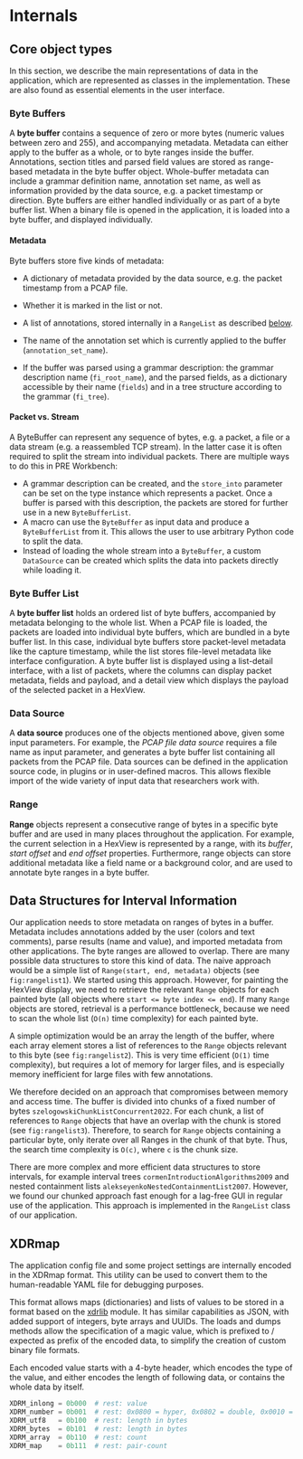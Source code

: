 
# Internals

## Core object types
In this section, we describe the main representations of data in the application, which are represented as classes in the implementation. These are also found as essential elements in the user interface.

### Byte Buffers
A **byte buffer** contains a sequence of zero or more bytes (numeric values between zero and 255), and accompanying metadata. Metadata can either apply to the buffer as a whole, or to byte ranges inside the buffer. Annotations, section titles and parsed field values are stored as range-based metadata in the byte buffer object.
Whole-buffer metadata can include a grammar definition name, annotation set name, as well as information provided by the data source, e.g. a packet timestamp or direction.
Byte buffers are either handled individually or as part of a byte buffer list. 
When a binary file is opened in the application, it is loaded into a byte buffer, and displayed individually.

#### Metadata
Byte buffers store five kinds of metadata: 

* A dictionary of metadata provided by the data source, e.g. the packet timestamp from a PCAP file.
* Whether it is marked in the list or not.
* A list of annotations, stored internally in a `RangeList` as described [below](#sec:range-info). 
* The name of the annotation set which is currently applied to the buffer (`annotation_set_name`).

* If the buffer was parsed using a grammar description: the grammar description name (`fi_root_name`), and the parsed fields, as a dictionary accessible by their name (`fields`) and in a tree structure according to the grammar (`fi_tree`).

#### Packet vs. Stream

A ByteBuffer can represent any sequence of bytes, e.g. a packet, a file or a data stream (e.g. a reassembled TCP stream). In the latter case it is often required to split the stream into individual packets. There are multiple ways to do this in PRE Workbench:

* A grammar description can be created, and the `store_into` parameter can be set on the type instance which represents a packet. Once a buffer is parsed with this description, the packets are stored for further use in a new `ByteBufferList`.
* A macro can use the `ByteBuffer` as input data and produce a `ByteBufferList` from it. This allows the user to use arbitrary Python code to split the data.
* Instead of loading the whole stream into a `ByteBuffer`, a custom `DataSource` can be created which splits the data into packets directly while loading it.




### Byte Buffer List

A **byte buffer list** holds an ordered list of byte buffers, accompanied by metadata belonging to the whole list. When a PCAP file is loaded, the packets are loaded into individual byte buffers, which are bundled in a byte buffer list. In this case, individual byte buffers store packet-level metadata like the capture timestamp, while the list stores file-level metadata like interface configuration.
A byte buffer list is displayed using a list-detail interface, with a list of packets, where the columns can display packet metadata, fields and payload, and a detail view which displays the payload of the selected packet in a HexView. 


### Data Source
A **data source** produces one of the objects mentioned above, given some input parameters. For example, the *PCAP file data source* requires a file name as input parameter, and generates a byte buffer list containing all packets from the PCAP file. Data sources can be defined in the application source code, in plugins or in user-defined macros. This allows flexible import of the wide variety of input data that researchers work with.


### Range
**Range** objects represent a consecutive range of bytes in a specific byte buffer and are used in many places throughout the application. For example, the current selection in a HexView is represented by a range, with its *buffer*, *start offset* and *end offset* properties. Furthermore, range objects can store additional metadata like a field name or a background color, and are used to annotate byte ranges in a byte buffer.


<a name="sec:range-info"></a>

## Data Structures for Interval Information
Our application needs to store metadata on ranges of bytes in a buffer. Metadata includes annotations added by the user (colors and text comments), parse results (name and value), and imported metadata from other applications. The byte ranges are allowed to overlap.
There are many possible data structures to store this kind of data. The naive approach would be a simple list of `Range(start, end, metadata)` objects (see `fig:rangelist1`). We started using this approach. However, for painting the HexView display, we need to retrieve the relevant `Range` objects for each painted byte (all objects where `start <= byte index <= end`). If many `Range` objects are stored, retrieval is a performance bottleneck, because we need to scan the whole list (`O(n)` time complexity) for each painted byte. 

A simple optimization would be an array the length of the buffer, where each array element stores a list of references to the `Range` objects relevant to this byte (see `fig:rangelist2`). This is very time efficient (`O(1)` time complexity), but requires a lot of memory for larger files, and is especially memory inefficient for large files with few annotations.

We therefore decided on an approach that compromises between memory and access time. The buffer is divided into chunks of a fixed number of bytes `szelogowskiChunkListConcurrent2022`. For each chunk, a list of references to `Range` objects that have an overlap with the chunk is stored (see `fig:rangelist3`). Therefore, to search for `Range` objects containing a particular byte, only iterate over all Ranges in the chunk of that byte. Thus, the search time complexity is `O(c)`, where `c` is the chunk size.

There are more complex and more efficient data structures to store intervals, for example interval trees `cormenIntroductionAlgorithms2009` and nested containment lists `alekseyenkoNestedContainmentList2007`. However, we found our chunked approach fast enough for a lag-free GUI in regular use of the application. This approach is implemented in the `RangeList` class of our application.


## XDRmap

The application config file and some project settings are internally encoded in the XDRmap format. This utility can be used to convert them to the human-readable YAML file for debugging purposes.

This format allows maps (dictionaries) and lists of values to be stored
in a format based on the [xdrlib](https://docs.python.org/3/library/xdrlib.html) module. It has similar capabilities as JSON,
with added support of integers, byte arrays and UUIDs.
The loads and dumps methods allow the specification of a magic value, which
is prefixed to / expected as prefix of the encoded data, to simplify the
creation of custom binary file formats.

Each encoded value starts with a 4-byte header, which encodes the type of the value, and either encodes the length of following data, or contains the whole data by itself.

``` python title="Type codes"
XDRM_inlong = 0b000  # rest: value
XDRM_number = 0b001  # rest: 0x0800 = hyper, 0x0802 = double, 0x0010 = null, 0x0011 = undefined, 0x0012 = true, 0x0013 = false, 0x1005 = UUID
XDRM_utf8   = 0b100  # rest: length in bytes
XDRM_bytes  = 0b101  # rest: length in bytes
XDRM_array  = 0b110  # rest: count
XDRM_map    = 0b111  # rest: pair-count
```
